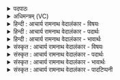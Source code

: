 <details><summary>पदपाठः</summary>

नृच꣡क्ष꣢꣯सम्। नृ꣣। च꣡क्ष꣢꣯सम्। त्वा꣣। वय꣢म्। इ꣡न्द्र꣢꣯पीतम्। इ꣡न्द्र꣢꣯। पी꣣तम्। स्वर्वि꣡द꣢म्। स्वः꣣। वि꣡द꣢꣯म्। भ꣣क्षीम꣡हि꣢। प्र꣣जा꣢म्। प्र꣣। जा꣢म्। इ꣡ष꣢꣯म्। ११८५।
</details>

<details><summary>अधिमन्त्रम् (VC)</summary>

- पवमानः सोमः
- असितः काश्यपो देवलो वा
- गायत्री
- षड्जः
</details>

<details><summary>हिन्दी : आचार्य रामनाथ वेदालंकार - विषयः</summary>

अगले मन्त्र में परमात्मा से प्रार्थना की गयी है।
</details>

<details><summary>हिन्दी : आचार्य रामनाथ वेदालंकार - पदार्थः</summary>

पदार्थान्वयभाषाः -  हे सोम अर्थात् जगत् को पैदा करनेवाले,रस के भण्डार परमात्मन्! (नृचक्षसम्)मनुष्यों के द्रष्टा, (इन्द्रपीतम्)उपासक जीवात्माओं से तन्मय होकर पिये गये, (स्वर्विदम्)दिव्य प्रकाश वा मोक्षसुख प्राप्त करानेवाले(त्वा)आपको(वयम्)हम आपके उपासक पुकार रहे हैं। हम आपसे(प्रजाम्)सद्गुणरूप सन्तान और(इषम्)अभीष्ट आनन्द-रस की धारा(भक्षीमहि)प्राप्त करें ॥८॥
</details>

<details><summary>हिन्दी : आचार्य रामनाथ वेदालंकार - भावार्थः</summary>

भावार्थभाषाः -  परमेश्वर का बार-बार ध्यान करके उपासक दिव्य आनन्द-रस को और मोक्ष को प्राप्त करने में समर्थ हो जाता है ॥८॥
</details>

<details><summary>संस्कृत : आचार्य रामनाथ वेदालंकार - विषयः</summary>

अथ परमात्मानं प्रार्थयते।
</details>

<details><summary>संस्कृत : आचार्य रामनाथ वेदालंकार - पदार्थः</summary>

पदार्थान्वयभाषाः -  हे सोम जगत्स्रष्टः रसागार परमात्मन्! (नृचक्षसम्)नृणां द्रष्टारम्, (इन्द्रपीतम्)इन्द्रैः त्वदुपासकैः जीवात्मभिः आस्वादितम्, (स्वर्विदम्)दिव्यप्रकाशस्य मोक्षसुखस्य वा लम्भकम्(त्वा)त्वाम्(वयम्)तवोपासकाः आह्वयामः इति शेषः। वयं त्वत्(प्रजाम्)सद्गुणसन्ततिम्(इषम्)आनन्दरसधारां च।[इषा अद्भिः इति निरुक्तम्(१०।२६)।] (भक्षीमहि)प्राप्नुयाम।[भज सेवायाम्,भ्वादिः,लिङि छान्दसः शपो लुक्]॥८॥
</details>

<details><summary>संस्कृत : आचार्य रामनाथ वेदालंकार - भावार्थः</summary>

भावार्थभाषाः -  परमेश्वरं ध्यायं ध्यायमुपासको दिव्यानन्दरसं मोक्षं च प्राप्तुं क्षमते ॥८॥
</details>

<details><summary>संस्कृत : आचार्य रामनाथ वेदालंकार - पादटिप्पनी</summary>

टिप्पणी:   १.ऋ० ९।८।९।
</details>